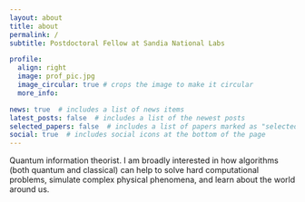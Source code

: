 ```yaml
---
layout: about
title: about
permalink: /
subtitle: Postdoctoral Fellow at Sandia National Labs

profile:
  align: right
  image: prof_pic.jpg
  image_circular: true # crops the image to make it circular
  more_info: 

news: true  # includes a list of news items
latest_posts: false  # includes a list of the newest posts
selected_papers: false  # includes a list of papers marked as "selected={true}"
social: true  # includes social icons at the bottom of the page
---
```


Quantum information theorist. I am broadly interested in how algorithms (both quantum and classical) can help to solve hard computational problems, simulate complex physical phenomena, and learn about the world around us.